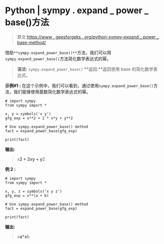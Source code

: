 # Python | sympy . expand _ power _ base()方法

> 原文:[https://www . geesforgeks . org/python-sympy-expand _ power _ base-method/](https://www.geeksforgeeks.org/python-sympy-expand_power_base-method/)

借助`**sympy.expand_power_base()**`方法，我们可以用`sympy.expand_power_base()`方法简化数学表达式的幂。

> **语法:** `sympy.expand_power_base()`
> **返回:**返回使用 base 的简化数学表达式。

**示例#1 :**
在这个示例中，我们可以看到，通过使用`sympy.expand_power_base()`方法，我们能够使用基数简化数学表达式的幂。

```
# import sympy
from sympy import * 

x, y = symbols('x y')
gfg_exp = x**2 + 2 * x*y + y**2

# Use sympy.expand_power_base() method
fact = expand_power_base(gfg_exp)

print(fact)
```

**输出:**

> x**2 + 2*x*y + y**2

**例 2 :**

```
# import sympy
from sympy import * 

x, y, z = symbols('x y z')
gfg_exp = x**(a + b)

# Use sympy.expand_power_base() method
fact = expand_power_base(gfg_exp)

print(fact)
```

**输出:**

> x**a*x**b